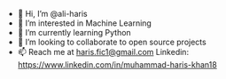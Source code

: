 - 👋 Hi, I’m @ali-haris
- 👀 I’m interested in Machine Learning
- 🌱 I’m currently learning Python
- 💞️ I’m looking to collaborate to open source projects 
- 📫 Reach me at haris.fic1@gmail.com  Linkedin: https://www.linkedin.com/in/muhammad-haris-khan18

<!---
ali-haris/ali-haris is a ✨ special ✨ repository because its `README.md` (this file) appears on your GitHub profile.
You can click the Preview link to take a look at your changes.
--->
